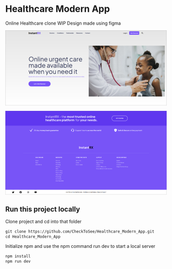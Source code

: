 # Healthcare Modern App
Online Healthcare clone WIP
Design made using figma

![alt text](https://raw.githubusercontent.com/CheckToSee/Healthcare_Modern_App/main/public/preview.png)

![alt text](https://raw.githubusercontent.com/CheckToSee/Healthcare_Modern_App/main/public/footer.png)

## Run this project locally 
Clone project and cd into that folder
```
git clone https://github.com/CheckToSee/Healthcare_Modern_App.git
cd Healthcare_Modern_App
```

Initialize npm and use the npm command run dev to start a local server

```
npm install
npm run dev 
```
